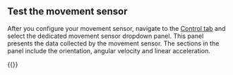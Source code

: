 ## Test the movement sensor

After you configure your movement sensor, navigate to the [Control tab](/platform/fleet/robots/#control) and select the dedicated movement sensor dropdown panel.
This panel presents the data collected by the movement sensor.
The sections in the panel include the orientation, angular velocity and linear acceleration.

{{<imgproc src="/platform/build/configure/components/movement-sensor/movement-sensor-control-tab-imu.png" resize="800x" declaredimensions=true alt="The movement sensor component in the control tab">}}
